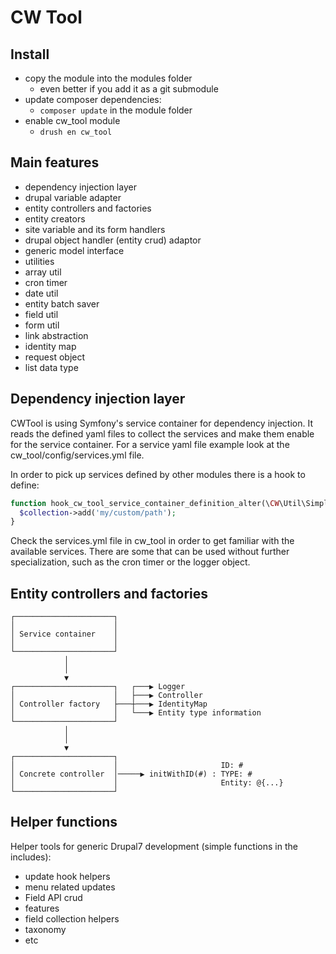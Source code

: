 CW Tool
=======

Install
-------

- copy the module into the modules folder
  - even better if you add it as a git submodule
- update composer dependencies:
  - ```composer update``` in the module folder
- enable cw_tool module
  - ```drush en cw_tool```


Main features
-------------

- dependency injection layer
- drupal variable adapter
- entity controllers and factories
- entity creators
- site variable and its form handlers
- drupal object handler (entity crud) adaptor
- generic model interface
- utilities
 - array util
 - cron timer
 - date util
 - entity batch saver
 - field util
 - form util
 - link abstraction
 - identity map
 - request object
 - list data type


Dependency injection layer
--------------------------

CWTool is using Symfony's service container for dependency injection. It reads the defined yaml files to collect the services and make them enable for the service container. For a service yaml file example look at the cw_tool/config/services.yml file.

In order to pick up services defined by other modules there is a hook to define:

```php
function hook_cw_tool_service_container_definition_alter(\CW\Util\SimpleList $collection) {
  $collection->add('my/custom/path');
}
```

Check the services.yml file in cw_tool in order to get familiar with the available services. There are some that can be used without further specialization, such as the cron timer or the logger object.


Entity controllers and factories
--------------------------------

```
┌──────────────────────┐
│                      │
│ Service container    │
│                      │
└──────────────────────┘
            │
            │
            ▼
┌──────────────────────┐   ┌───▶ Logger
│                      │   ├───▶ Controller
│ Controller factory   ├───┼───▶ IdentityMap
│                      │   └───▶ Entity type information
└──────────────────────┘
            │
            │
            ▼
┌──────────────────────┐
│                      │                       ID: #
│ Concrete controller  │─────▶ initWithID(#) : TYPE: #
│                      │                       Entity: @{...}
└──────────────────────┘
```



Helper functions
----------------

Helper tools for generic Drupal7 development (simple functions in the includes):

- update hook helpers
 - menu related updates
 - Field API crud
 - features
- field collection helpers
- taxonomy
- etc
